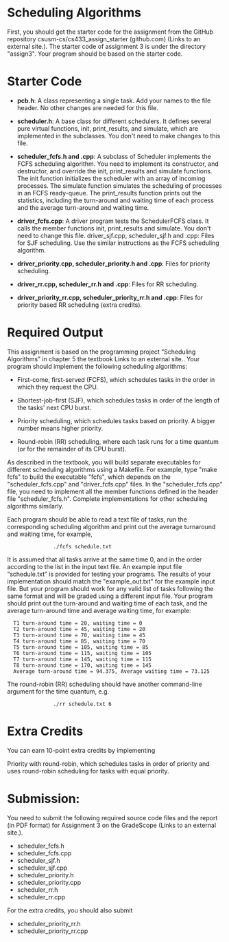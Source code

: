 # Scheduling Algorithms

First, you should get the starter code for the assignment from the GitHub repository csusm-cs/cs433_assign_starter (github.com) (Links to an external site.). The starter code of assignment 3 is under the directory "assign3". Your program should be based on the starter code. 

# Starter Code

  - **pcb.h**: A class representing a single task. Add your names to the file header. No other changes are needed for this file.

  - **scheduler.h**: A base class for different schedulers. It defines several pure virtual functions, init, print_results, and simulate, which are implemented in the subclasses. You don't need to make changes to this file. 

  - **scheduler_fcfs.h and .cpp**: A subclass of Scheduler implements the FCFS scheduling algorithm. You need to implement its constructor, and destructor, and override the init, print_results and simulate functions. The init function initializes the scheduler with an array of incoming processes. The simulate function simulates the scheduling of processes in an FCFS ready-queue. The print_results function prints out the statistics, including the turn-around and waiting time of each process and the average turn-around and waiting time. 

  - **driver_fcfs.cpp**: A driver program tests the SchedulerFCFS class. It calls the member functions init, print_results and simulate. You don't need to change this file.
driver_sjf.cpp, scheduler_sjf.h and .cpp: Files for SJF scheduling. Use the similar instructions as the FCFS scheduling algorithm.

  - **driver_priority.cpp, scheduler_priority.h and .cpp**: Files for priority scheduling. 
  
  - **driver_rr.cpp, scheduler_rr.h and .cpp**: Files for RR scheduling.

  - **driver_priority_rr.cpp, scheduler_priority_rr.h and .cpp**: Files for priority based RR scheduling (extra credits).

# Required Output

This assignment is based on the programming project “Scheduling Algorithms” in chapter 5 the textbook Links to an external site.. Your program should implement the following scheduling algorithms:

  - First-come, first-served (FCFS), which schedules tasks in the order in which they request the CPU. 

  - Shortest-job-first (SJF), which schedules tasks in order of the length of the tasks' next CPU burst.

  - Priority scheduling, which schedules tasks based on priority. A bigger number means higher priority.

  - Round-robin (RR) scheduling, where each task runs for a time quantum (or for the remainder of its CPU burst).

As described in the textbook, you will build separate executables for different scheduling algorithms using a Makefile. For example, type "make fcfs" to build the executable "fcfs", which depends on the "scheduler_fcfs.cpp" and "driver_fcfs.cpp" files. In the "scheduler_fcfs.cpp" file, you need to implement all the member functions defined in the header file "scheduler_fcfs.h".  Complete implementations for other scheduling algorithms similarly. 

Each program should be able to read a text file of tasks, run the corresponding scheduling algorithm and print out the average turnaround and waiting time, for example, 

                   ./fcfs schedule.txt
It is assumed that all tasks arrive at the same time 0, and in the order according to the list in the input text file. An example input file “schedule.txt” is provided for testing your programs. The results of your implementation should match the "example_out.txt" for the example input file. But your program should work for any valid list of tasks following the same format and will be graded using a different input file.  Your program should print out the turn-around and waiting time of each task, and the average turn-around time and average waiting time, for example:

      T1 turn-around time = 20, waiting time = 0
      T2 turn-around time = 45, waiting time = 20
      T3 turn-around time = 70, waiting time = 45
      T4 turn-around time = 85, waiting time = 70
      T5 turn-around time = 105, waiting time = 85
      T6 turn-around time = 115, waiting time = 105
      T7 turn-around time = 145, waiting time = 115
      T8 turn-around time = 170, waiting time = 145
      Average turn-around time = 94.375, Average waiting time = 73.125
The round-robin (RR) scheduling should have another command-line argument for the time quantum, e.g.

                   ./rr schedule.txt 6
# Extra Credits
You can earn 10-point extra credits by implementing

Priority with round-robin, which schedules tasks in order of priority and uses round-robin scheduling for tasks with equal priority.
# Submission:
You need to submit the following required source code files and the report (in PDF format) for Assignment 3 on the GradeScope (Links to an external site.).

  - scheduler_fcfs.h
  - scheduler_fcfs.cpp
  - scheduler_sjf.h
  - scheduler_sjf.cpp
  - scheduler_priority.h
  - scheduler_priority.cpp
  - scheduler_rr.h
  - scheduler_rr.cpp

For the extra credits, you should also submit

  - scheduler_priority_rr.h
  - scheduler_priority_rr.cpp
